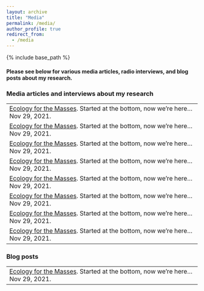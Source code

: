 ```yaml
---
layout: archive
title: "Media"
permalink: /media/
author_profile: true
redirect_from:
  - /media
---
```


{% include base_path %}
<h4>Please see below for various media articles, radio interviews, and blog posts about my research.</h4>

<h3>Media articles and interviews about my research</h3>
<table class="tg">
<tbody>
<tr>
<td width="100%"><a href="https://ecologyforthemasses.com/2021/11/24/started-at-the-bottom-now-were-here/" rel="noopener noreferrer">Ecology for the Masses</a>. Started at the bottom, now we’re here… Nov 29, 2021.</td>
</tr>
  
<tr>
<td width="100%"><a href="https://ecologyforthemasses.com/2021/11/24/started-at-the-bottom-now-were-here/" rel="noopener noreferrer">Ecology for the Masses</a>. Started at the bottom, now we’re here… Nov 29, 2021.</td>
</tr>
  
  <tr>
<td width="100%"><a href="https://ecologyforthemasses.com/2021/11/24/started-at-the-bottom-now-were-here/" rel="noopener noreferrer">Ecology for the Masses</a>. Started at the bottom, now we’re here… Nov 29, 2021.</td>
</tr>
  
  <tr>
<td width="100%"><a href="https://ecologyforthemasses.com/2021/11/24/started-at-the-bottom-now-were-here/" rel="noopener noreferrer">Ecology for the Masses</a>. Started at the bottom, now we’re here… Nov 29, 2021.</td>
</tr>
  
  <tr>
<td width="100%"><a href="https://ecologyforthemasses.com/2021/11/24/started-at-the-bottom-now-were-here/" rel="noopener noreferrer">Ecology for the Masses</a>. Started at the bottom, now we’re here… Nov 29, 2021.</td>
</tr>
  
  <tr>
<td width="100%"><a href="https://ecologyforthemasses.com/2021/11/24/started-at-the-bottom-now-were-here/" rel="noopener noreferrer">Ecology for the Masses</a>. Started at the bottom, now we’re here… Nov 29, 2021.</td>
</tr>
  
  <tr>
<td width="100%"><a href="https://ecologyforthemasses.com/2021/11/24/started-at-the-bottom-now-were-here/" rel="noopener noreferrer">Ecology for the Masses</a>. Started at the bottom, now we’re here… Nov 29, 2021.</td>
</tr>
  
  <tr>
<td width="100%"><a href="https://ecologyforthemasses.com/2021/11/24/started-at-the-bottom-now-were-here/" rel="noopener noreferrer">Ecology for the Masses</a>. Started at the bottom, now we’re here… Nov 29, 2021.</td>
</tr>
</tbody>
</table>


<h3>Blog posts</h3>
<table class="tg">
<tbody>
<tr>
<td width="100%"><a href="https://ecologyforthemasses.com/2021/11/24/started-at-the-bottom-now-were-here/" rel="noopener noreferrer">Ecology for the Masses</a>. Started at the bottom, now we’re here… Nov 29, 2021.</td>
</tr>
</tbody>
</table>
